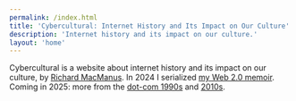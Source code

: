 ```yaml
---
permalink: /index.html
title: 'Cybercultural: Internet History and Its Impact on Our Culture'
description: 'Internet history and its impact on our culture.'
layout: 'home'
---
```


Cybercultural is a website about internet history and its impact on our culture, by [Richard MacManus](/about/). In 2024 I serialized [my Web 2.0 memoir](/p/roadmap-bubbleblog/). Coming in 2025: more from the [dot-com 1990s](/dotcom) and [2010s](/enshittocene).
